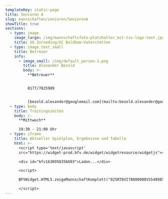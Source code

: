 ```yaml
---
templateKey: static-page
title: Senioren A
slug: mannschaften/senioren/SeniorenA
showTitle: true
sections:
  - type: image
    image_large: /img/mannschaftsfoto-platzhalter_mit-tsv-logo-text.jpg
    title: SG Zorneding/SC Baldham-Vaterstetten
  - type: image_text_small
    title: Betreuer
    info:
      - image_small: /img/default_person-1.png
        title: Alexander Bezold
        body: >-
          **Betreuer**


          0177/7825989


          [bezold.alexander@googlemail.com](mailto:bezold.alexander@googlemail.com)
  - type: body
    title: Trainingszeiten
    body: |-
      **Mittwoch**

      19:30 - 21:00 Uhr
  - type: iframe
    title: Aktueller Spielplan, Ergebnisse und Tabelle
    html: >-
      <script type='text/javascript'
      src="https://widget-prod.bfv.de/widget/widgetresource/widgetjs"></script>

      <div id="bfv1630950356693">Laden...</div>

      <script>

      BFVWidget.HTML5.zeigeMannschaftKomplett("025RT8VI78000000VS548985VS233PFC", "bfv1630950356693", { height: "800", width: "350", selectedTab:BFVWidget.HTML5.mannschaftTabs.spiele, colorResults: "undefined" , colorNav: "undefined" , colorClubName : "undefined" , backgroundNav: "undefined"});

      </script>
---
```

